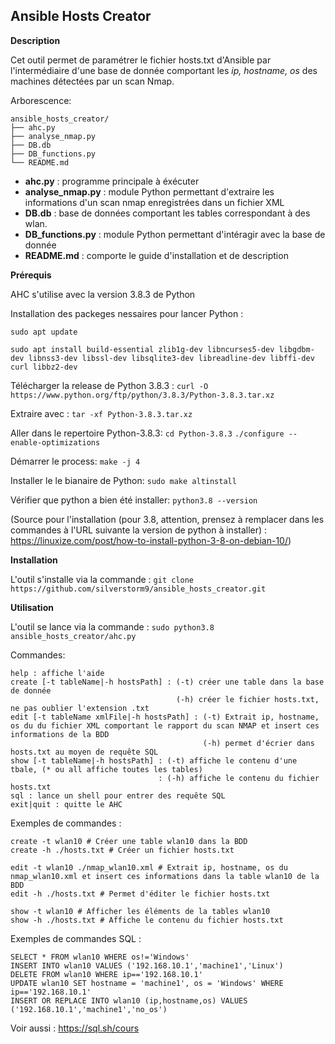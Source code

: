 ## Ansible Hosts Creator

**Description**

Cet outil permet de paramétrer le fichier hosts.txt d'Ansible par l'intermédiaire d'une base de donnée comportant les *ip, hostname, os* des machines détectées par un scan Nmap.

Arborescence: 

```
ansible_hosts_creator/
├── ahc.py
├── analyse_nmap.py
├── DB.db
├── DB_functions.py
└── README.md
```


- **ahc.py** : programme principale à éxécuter
- **analyse_nmap.py** : module Python permettant d'extraire les informations d'un scan nmap enregistrées dans un fichier XML
- **DB.db** : base de données comportant les tables correspondant à des wlan.
- **DB_functions.py** : module Python permettant d'intéragir avec la base de donnée
- **README.md** : comporte le guide d'installation et de description

**Prérequis**

AHC s'utilise avec la version 3.8.3 de Python

Installation des packeges nessaires pour lancer Python :

`sudo apt update`

`sudo apt install build-essential zlib1g-dev libncurses5-dev libgdbm-dev libnss3-dev libssl-dev libsqlite3-dev libreadline-dev libffi-dev curl libbz2-dev`

Télécharger la release de Python 3.8.3 :
`curl -O https://www.python.org/ftp/python/3.8.3/Python-3.8.3.tar.xz`

Extraire avec :
`tar -xf Python-3.8.3.tar.xz`

Aller dans le repertoire Python-3.8.3:
`cd Python-3.8.3`
`./configure --enable-optimizations`

Démarrer le process:
`make -j 4`

Installer le le bianaire de Python:
`sudo make altinstall`

Vérifier que python a bien été installer:
`python3.8 --version`


(Source pour l'installation (pour 3.8, attention, prensez à remplacer dans les commandes à l'URL suivante la version de python à installer) : https://linuxize.com/post/how-to-install-python-3-8-on-debian-10/)

**Installation**

L'outil s'installe via la commande :
`git clone https://github.com/silverstorm9/ansible_hosts_creator.git`

**Utilisation**

L'outil se lance via la commande :
`sudo python3.8 ansible_hosts_creator/ahc.py`

Commandes:

```
help : affiche l'aide
create [-t tableName|-h hostsPath] : (-t) créer une table dans la base de donnée
                                     (-h) créer le fichier hosts.txt, ne pas oublier l'extension .txt
edit [-t tableName xmlFile|-h hostsPath] : (-t) Extrait ip, hostname, os du du fichier XML comportant le rapport du scan NMAP et insert ces informations de la BDD
                                           (-h) permet d'écrier dans hosts.txt au moyen de requête SQL
show [-t tableName|-h hostsPath] : (-t) affiche le contenu d'une tbale, (* ou all affiche toutes les tables)
                                 : (-h) affiche le contenu du fichier hosts.txt
sql : lance un shell pour entrer des requête SQL
exit|quit : quitte le AHC
```

Exemples de commandes :

```
create -t wlan10 # Créer une table wlan10 dans la BDD
create -h ./hosts.txt # Créer un fichier hosts.txt

edit -t wlan10 ./nmap_wlan10.xml # Extrait ip, hostname, os du nmap_wlan10.xml et insert ces informations dans la table wlan10 de la BDD
edit -h ./hosts.txt # Permet d'éditer le fichier hosts.txt

show -t wlan10 # Afficher les éléments de la tables wlan10
show -h ./hosts.txt # Affiche le contenu du fichier hosts.txt
```

Exemples de commandes SQL :

```
SELECT * FROM wlan10 WHERE os!='Windows'
INSERT INTO wlan10 VALUES ('192.168.10.1','machine1','Linux')
DELETE FROM wlan10 WHERE ip=='192.168.10.1'
UPDATE wlan10 SET hostname = 'machine1', os = 'Windows' WHERE ip=='192.168.10.1'
INSERT OR REPLACE INTO wlan10 (ip,hostname,os) VALUES ('192.168.10.1','machine1','no_os')
```

Voir aussi : https://sql.sh/cours
